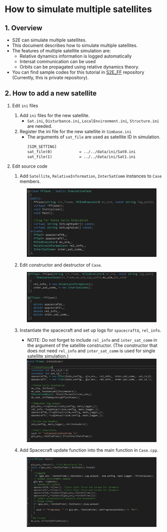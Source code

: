 # How to simulate multiple satellites

## 1.  Overview
- S2E can simulate multiple satellites.
- This document describes how to simulate multiple satellites.
- The features of multiple satellite simulation are:
  + Relative dynamics information is logged automatically
  + Intersat communication can be used
  + Orbits can be propagated using relative dynamics theory.
- You can find sample codes for this tutorial in [S2E_FF](https://gitlab.com/ut_issl/s2e/s2e_ff) repository (Currently, this is private repository).

## 2. How to add a new satellite
1. Edit `ini` files
   1. Add `ini` files for the new satellite.
      - `Sat.ini`, `Disturbance.ini`, `LocalEnvironment.ini`, `Structure.ini` are needed.
   2. Register the ini file for the new satellite in `Simbase.ini`
      - The arguments of `sat_file` are used as satellite ID in simulation.
        ```
        [SIM_SETTING]
        sat_file(0)            = ../../data/ini/Sat0.ini
        sat_file(1)            = ../../data/ini/Sat1.ini
        ```

2. Edit source code
    1. Add `Satellite`, `RelativeInformation`, `InterSatComm` instances to `Case` members.
        <div align="center">
        <img src="./figs/MultipleSatellite_Case_h.JPG" width=90% alt="">
        </div>

    2. Edit constructor and destructor of `Case`.
        <div align="center">
        <img src="./figs/MultipleSatellite_Case_cpp_constructor.JPG" width=90% alt="">
        </div>

    3. Instantiate the spacecraft and set up logs for `spacecraft`s, `rel_info`.
        - NOTE: Do not forget to include `rel_info` and `inter_sat_comm` in the argument of the satellite constructor. (The constructor that does not need `rel_info` and `inter_sat_comm` is used for single satellite simulation.)
        <div align="center">
        <img src="./figs/MultipleSatellite_Case_cpp_init.JPG" width=90% alt="">
        </div>

    4. Add Spacecraft update function into the main function in `Case.cpp`.
        <div align="center">
        <img src="./figs/MultipleSatellite_Case_cpp_main.JPG" width=90% alt="">
        </div>
